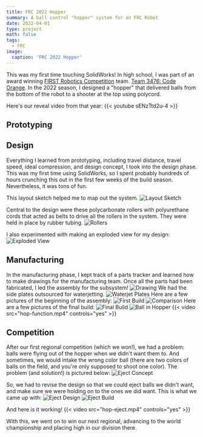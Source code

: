 ```yaml
---
title: FRC 2022 Hopper
summary: A ball control "hopper" system for an FRC Robot
date: 2022-04-01
type: project
math: false
tags:
  - FRC
image:
  caption: 'FRC 2022 Hopper'
---
```

This was my first time touching SolidWorks! In high school, I was part of an award winning [FIRST Robotics Competition](https://www.firstinspires.org/robotics/frc) team. [Team 3476: Code Orange](https://www.teamcodeorange.com/). In the 2022 season, I designed a "hopper" that delivered balls from the bottom of the robot to a shooter at the top using polycord.

Here's our reveal video from that year:
{{< youtube sENzTtd2u-4 >}}

## Prototyping

## Design
Everything I learned from prototyping, including travel distance, travel speed, ideal compression, and design concept, I took into the design phase. This was my first time using SolidWorks, so I spent probably hundreds of hours crunching this out in the first few weeks of the build season. Nevertheless, it was tons of fun.

This layout sketch helped me to map out the system.
![Layout Sketch](hopper-sketch.jpg)

Central to the design were these polycarbonate rollers with polyurethane cords that acted as belts to drive all the rollers in the system. They were held in place by rubber tubing.
![Rollers](hop-rollers.jpg)

I also experimented with making an exploded view for my design:
![Exploded View](hop-exploded.jpg)

## Manufacturing
In the manufacturing phase, I kept track of a parts tracker and learned how to make drawings for the manufacturing team. Once all the parts had been fabricated, I led the assembly for the subsystem!
![Drawing](hop-drawing.jpg)
We had the side plates outsourced for waterjetting.
![Waterjet Plates](hop-waterjet.jpg)
Here are a few pictures of the beginning of the assembly:
![First Build](hop-first-build.jpg)
![Comparison](hop-comparison.jpg)
Here are a few pictures of the final build:
![Final Build](hop-final-build.jpg)
![Ball in Hopper](hop-ball-in.jpg)
{{< video src="hop-function.mp4" controls="yes" >}}

## Competition
After our first regional competition (which we won!), we had a problem: balls were flying out of the hopper when we didn't want them to. And sometimes, we would intake the wrong color ball (there are two colors of balls on the field, and you're only supposed to shoot one color). The problem (and solution!) is pictured below:
![Eject Concept](hop-eject-concept.jpg)

So, we had to revise the design so that we could eject balls we didn't want, and make sure we were holding on to the ones we did want. This is what we came up with:
![Eject Design](hop-eject-mechanism.png)
![Eject Build](hop-eject-build.jpg)

And here is it working!
{{< video src="hop-eject.mp4" controls="yes" >}}

With this, we went on to win our next regional, advancing to the world championship and placing high in our division there.